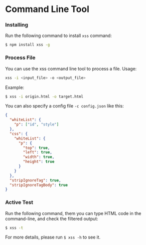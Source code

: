 Command Line Tool
======

### Installing

Run the following command to install `xss` command:

```bash
$ npm install xss -g
```

### Process File

You can use the xss command line tool to process a file. Usage:

```bash
xss -i <input_file> -o <output_file>
```

Example:

```bash
$ xss -i origin.html -o target.html
```

You can also specify a config file `-c config.json` like this:

```json
{
  "whiteList": {
    "p": ["id", "style"]
  },
  "css": {
    "whiteList": {
      "p": {
        "top": true,
        "left": true,
        "width": true,
        "height": true
      }
    }
  },
  "stripIgnoreTag": true,
  "stripIgnoreTagBody": true
}
```

### Active Test

Run the following command, them you can type HTML
code in the command-line, and check the filtered output:

```bash
$ xss -t
```

For more details, please run `$ xss -h` to see it.
